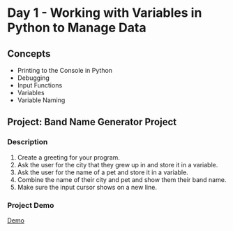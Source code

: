 # Day 1 - Working with Variables in Python to Manage Data

## Concepts

- Printing to the Console in Python
- Debugging
- Input Functions
- Variables
- Variable Naming 

## Project: Band Name Generator Project

### Description
1. Create a greeting for your program.
2. Ask the user for the city that they grew up in and store it in a variable.
3. Ask the user for the name of a pet and store it in a variable.
4. Combine the name of their city and pet and show them their band name.
5. Make sure the input cursor shows on a new line.

### Project Demo

[Demo](https://appbrewery.github.io/python-day1-demo/)
